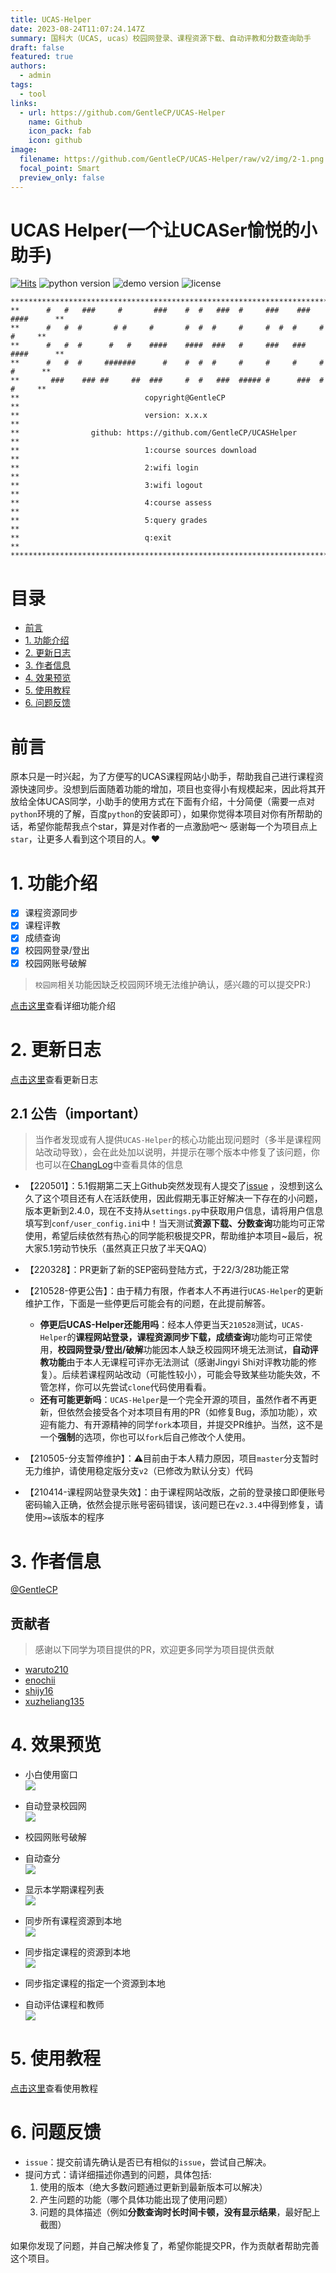 ```yaml
---
title: UCAS-Helper
date: 2023-08-24T11:07:24.147Z
summary: 国科大（UCAS, ucas）校园网登录、课程资源下载、自动评教和分数查询助手
draft: false
featured: true
authors:
  - admin
tags:
  - tool
links:
  - url: https://github.com/GentleCP/UCAS-Helper
    name: Github
    icon_pack: fab
    icon: github
image:
  filename: https://github.com/GentleCP/UCAS-Helper/raw/v2/img/2-1.png
  focal_point: Smart
  preview_only: false
---
```

# UCAS Helper(一个让UCASer愉悦的小助手)
[![Hits](https://hits.seeyoufarm.com/api/count/incr/badge.svg?url=https%3A%2F%2Fgithub.com%2FGentleCP%2FUCAS-Helper&count_bg=%2379C83D&title_bg=%23555555&icon=&icon_color=%23E7E7E7&title=hits&edge_flat=false)](https://hits.seeyoufarm.com)
![python version](https://img.shields.io/badge/python-3.5%2B-blue)
![demo version](https://img.shields.io/github/v/tag/GentleCP/UCAS-Helper?color=red)
![license](https://img.shields.io/badge/license-GNU%20v3-yellowgreen)
```angular2
*********************************************************************************
**      #   #   ###     #       ###    #  #   ###  #     ###    ###  ####      **
**      #   #  #       # #     #       #  #  #     #     #  #  #     #   #     **
**      #   #  #      #   #    ####    ####  ###   #     ###   ###   ####      **
**      #   #  #     #######      #    #  #  #     #     #     #     #  #      **
**       ###    ### ##     ##  ###     #  #   ###  ##### #      ###  #   #     **
**                            copyright@GentleCP                               **
**                            version: x.x.x                                   **
**                github: https://github.com/GentleCP/UCASHelper               **
**                            1:course sources download                        **
**                            2:wifi login                                     **
**                            3:wifi logout                                    **
**                            4:course assess                                  **
**                            5:query grades                                   **
**                            q:exit                                           **
*********************************************************************************
```
目录
=================
   * [前言](#前言)
   * [1. 功能介绍](#1-功能介绍)
   * [2. 更新日志](#2-更新日志)
   * [3. 作者信息](#3-作者信息)
   * [4. 效果预览](#4-效果预览)
   * [5. 使用教程](#5-使用教程)
   * [6. 问题反馈](#6-问题反馈)

# 前言
原本只是一时兴起，为了方便写的UCAS课程网站小助手，帮助我自己进行课程资源快速同步。没想到后面随着功能的增加，项目也变得小有规模起来，因此将其开放给全体UCAS同学，小助手的使用方式在下面有介绍，十分简便（需要一点对`python`环境的了解，百度`python`的安装即可），如果你觉得本项目对你有所帮助的话，希望你能帮我点个star，算是对作者的一点激励吧～ 感谢每一个为项目点上`star`，让更多人看到这个项目的人。❤️

# 1. 功能介绍
- [x] 课程资源同步
- [x] 课程评教
- [x] 成绩查询
- [x] 校园网登录/登出
- [x] 校园网账号破解

>  `校园网`相关功能因缺乏校园网环境无法维护确认，感兴趣的可以提交PR:)

[点击这里](https://github.com/GentleCP/UCAS-Helper/raw/v2/docs/functions.md)查看详细功能介绍

# 2. 更新日志
[点击这里](https://github.com/GentleCP/UCAS-Helper/raw/v2/docs/change_log.md)查看更新日志

## 2.1 公告（important）
> 当作者发现或有人提供`UCAS-Helper`的核心功能出现问题时（多半是课程网站改动导致），会在此处加以说明，并提示在哪个版本中修复了该问题，你也可以在[ChangLog](https://github.com/GentleCP/UCAS-Helper/raw/v2/docs/change_log.md)中查看具体的信息

- 【220501】：5.1假期第二天上Github突然发现有人提交了[issue](https://github.com/GentleCP/UCAS-Helper/issues/27) ，没想到这么久了这个项目还有人在活跃使用，因此假期无事正好解决一下存在的小问题，版本更新到2.4.0，现在不支持从`settings.py`中获取用户信息，请将用户信息填写到`conf/user_config.ini`中！当天测试**资源下载、分数查询**功能均可正常使用，希望后续依然有热心的同学能积极提交PR，帮助维护本项目~最后，祝大家5.1劳动节快乐（虽然真正只放了半天QAQ）
  
- 【220328】：PR更新了新的SEP密码登陆方式，于22/3/28功能正常

- 【210528-停更公告】：由于精力有限，作者本人不再进行`UCAS-Helper`的更新维护工作，下面是一些停更后可能会有的问题，在此提前解答。
  - **停更后UCAS-Helper还能用吗**：经本人停更当天`210528`测试，`UCAS-Helper`的**课程网站登录，课程资源同步下载，成绩查询**功能均可正常使用，**校园网登录/登出/破解**功能因本人缺乏校园网环境无法测试，**自动评教功能**由于本人无课程可评亦无法测试（感谢Jingyi Shi对评教功能的修复）。后续若课程网站改动（可能性较小），可能会导致某些功能失效，不管怎样，你可以先尝试`clone`代码使用看看。
  - **还有可能更新吗**：`UCAS-Helper`是一个完全开源的项目，虽然作者不再更新，但依然会接受各个对本项目有用的PR（如修复Bug，添加功能），欢迎有能力、有开源精神的同学`fork`本项目，并提交PR维护。当然，这不是一个**强制**的选项，你也可以`fork`后自己修改个人使用。

- 【210505-分支暂停维护】：⚠️目前由于本人精力原因，项目`master`分支暂时无力维护，请使用稳定版分支`v2`（已修改为默认分支）代码
- 【210414-课程网站登录失效】：由于课程网站改版，之前的登录接口即便账号密码输入正确，依然会提示账号密码错误，该问题已在`v2.3.4`中得到修复，请使用`>=`该版本的程序

# 3. 作者信息

[@GentleCP](https://github.com/GentleCP)

## 贡献者
> 感谢以下同学为项目提供的PR，欢迎更多同学为项目提供贡献

- [waruto210](https://github.com/waruto210)
- [enochii](https://github.com/enochii)
- [shijy16](https://github.com/shijy16)
- [xuzheliang135](https://github.com/xuzheliang135)

# 4. 效果预览

- 小白使用窗口  
    ![](https://github.com/GentleCP/UCAS-Helper/raw/v2/img/2-1.png)
- 自动登录校园网  
    ![](https://github.com/GentleCP/UCAS-Helper/raw/v2/img/3-1.png)
- 校园网账号破解  

- 自动查分  
    ![](https://github.com/GentleCP/UCAS-Helper/raw/v2/img/4-1.png)
- 显示本学期课程列表  
    ![](https://github.com/GentleCP/UCAS-Helper/raw/v2/img/1-1.png)
    
- 同步所有课程资源到本地  
    ![](https://github.com/GentleCP/UCAS-Helper/raw/v2/img/1-2.png)
- 同步指定课程的资源到本地      
    ![](https://github.com/GentleCP/UCAS-Helper/raw/v2/img/1-3.png)
- 同步指定课程的指定一个资源到本地  
  
- 自动评估课程和教师  
    ![](https://github.com/GentleCP/UCAS-Helper/raw/v2/img/5-1.png)

# 5. 使用教程

[点击这里](https://github.com/GentleCP/UCAS-Helper/raw/v2/docs/usage.md)查看使用教程

# 6. 问题反馈
- `issue`：提交前请先确认是否已有相似的`issue`，尝试自己解决。
- 提问方式：请详细描述你遇到的问题，具体包括:
    1. 使用的版本（绝大多数问题通过更新到最新版本可以解决）
    2. 产生问题的功能（哪个具体功能出现了使用问题）
    3. 问题的具体描述（例如**分数查询时长时间卡顿，没有显示结果**，最好配上截图）

如果你发现了问题，并自己解决修复了，希望你能提交PR，作为贡献者帮助完善这个项目。

